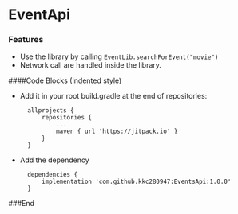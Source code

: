 # EventApi

### Features

- Use the library by calling `EventLib.searchForEvent("movie")`
- Network call are handled inside the library.

####Code Blocks (Indented style)
- Add it in your root build.gradle at the end of repositories:

		allprojects {
			repositories {
				...
				maven { url 'https://jitpack.io' }
			}
		}

- Add the dependency

		dependencies {
			implementation 'com.github.kkc280947:EventsApi:1.0.0'
		}

###End